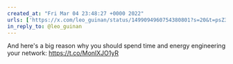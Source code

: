 ```yaml
---
created_at: "Fri Mar 04 23:48:27 +0000 2022"
urls: ['https://x.com/leo_guinan/status/1499094960754380801?s=20&t=psZ3FuFLr4Xhzu84aKYOFQ']
in_reply_to: @leo_guinan
---
```


And here's a big reason why you should spend time and energy engineering your network:
https://t.co/MonlXJO1yR